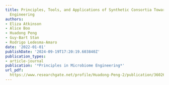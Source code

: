 ```yaml
---
title: Principles, Tools, and Applications of Synthetic Consortia Toward Microbiome
  Engineering
authors:
- Eliza Atkinson
- Alice Boo
- Huadong Peng
- Guy‐Bart Stan
- Rodrigo Ledesma‐Amaro
date: '2022-01-01'
publishDate: '2024-09-19T17:20:19.603840Z'
publication_types:
- article-journal
publication: '*Principles in Microbiome Engineering*'
url_pdf: 
  https://www.researchgate.net/profile/Huadong-Peng-2/publication/360265368_Principles_Tools_and_Applications_of_Synthetic_Consortia_Toward_Microbiome_Engineering/links/6272433d3a23744a7261b647/Principles-Tools-and-Applications-of-Synthetic-Consortia-Toward-Microbiome-Engineering.pdf
---
```

